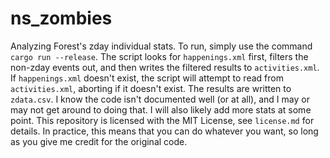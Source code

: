 # ns_zombies
Analyzing Forest's zday individual stats.
To run, simply use the command `cargo run --release`.
The script looks for `happenings.xml` first, filters the non-zday events out, 
and then writes the filtered results to `activities.xml`. If `happenings.xml` 
doesn't exist, the script will attempt to read from `activities.xml`, aborting if it doesn't
exist. The results are written to `zdata.csv`. I know the code isn't documented well (or at all), and I may or may not get around to doing that. I will also likely add more stats at some point. This repository is licensed with the MIT License, see `license.md` for details. In practice, this means that you can do whatever you want, so long as you give me credit for
the original code.
